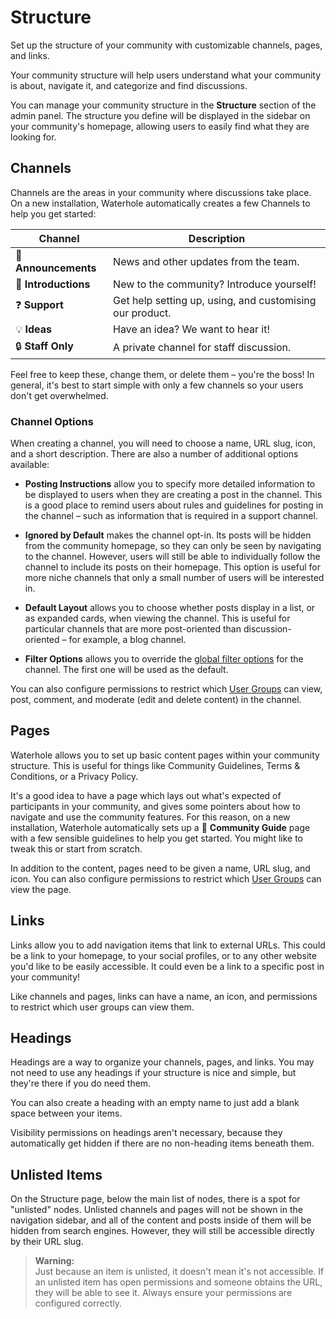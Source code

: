 # Structure
Set up the structure of your community with customizable channels, pages, and links.

Your community structure will help users understand what your community is about, navigate it, and categorize and find discussions.

You can manage your community structure in the **Structure** section of the admin panel. The structure you define will be displayed in the sidebar on your community's homepage, allowing users to easily find what they are looking for.

## Channels
Channels are the areas in your community where discussions take place. On a new installation, Waterhole automatically creates a few Channels to help you get started:

| Channel       | Description                                              |
| ------------- | -------------------------------------------------------- |
| 📣 **Announcements** | News and other updates from the team.                    |
| 👋 **Introductions** | New to the community? Introduce yourself!                |
| ❓ **Support**       | Get help setting up, using, and customising our product. |
| 💡 **Ideas**         | Have an idea? We want to hear it!                        |
| 🔒 **Staff Only**    | A private channel for staff discussion.                                                         |

Feel free to keep these, change them, or delete them – you're the boss! In general, it's best to start simple with only a few channels so your users don't get overwhelmed.

### Channel Options
When creating a channel, you will need to choose a name, URL slug, icon, and a short description. There are also a number of additional options available:

- **Posting Instructions** allow you to specify more detailed information to be displayed to users when they are creating a post in the channel. This is a good place to remind users about rules and guidelines for posting in the channel – such as information that is required in a support channel.

* **Ignored by Default** makes the channel opt-in. Its posts will be hidden from the community homepage, so they can only be seen by navigating to the channel. However, users will still be able to individually follow the channel to include its posts on their homepage. This option is useful for more niche channels that only a small number of users will be interested in.

* **Default Layout** allows you to choose whether posts display in a list, or as expanded cards, when viewing the channel. This is useful for particular channels that are more post-oriented than discussion-oriented – for example, a blog channel.

* **Filter Options** allows you to override the [global filter options](./filters.md) for the channel. The first one will be used as the default.

You can also configure permissions to restrict which [User Groups](./groups.md) can view, post, comment, and moderate (edit and delete content) in the channel.

## Pages
Waterhole allows you to set up basic content pages within your community structure. This is useful for things like Community Guidelines, Terms & Conditions, or a Privacy Policy.

It's a good idea to have a page which lays out what's expected of participants in your community, and gives some pointers about how to navigate and use the community features. For this reason, on a new installation, Waterhole automatically sets up a 📖 **Community Guide** page with a few sensible guidelines to help you get started. You might like to tweak this or start from scratch.

In addition to the content, pages need to be given a name, URL slug, and icon. You can also configure permissions to restrict which [User Groups](./groups.md) can view the page.

## Links
Links allow you to add navigation items that link to external URLs. This could be a link to your homepage, to your social profiles, or to any other website you'd like to be easily accessible. It could even be a link to a specific post in your community!

Like channels and pages, links can have a name, an icon, and permissions to restrict which user groups can view them.

## Headings
Headings are a way to organize your channels, pages, and links. You may not need to use any headings if your structure is nice and simple, but they're there if you do need them.

You can also create a heading with an empty name to just add a blank space between your items.

Visibility permissions on headings aren't necessary, because they automatically get hidden if there are no non-heading items beneath them.

## Unlisted Items
On the Structure page, below the main list of nodes, there is a spot for "unlisted" nodes. Unlisted channels and pages will not be shown in the navigation sidebar, and all of the content and posts inside of them will be hidden from search engines. However, they will still be accessible directly by their URL slug.

> **Warning:**  
> Just because an item is unlisted, it doesn't mean it's not accessible. If an unlisted item has open permissions and someone obtains the URL, they will be able to see it. Always ensure your permissions are configured correctly.